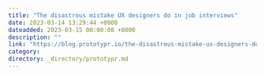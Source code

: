 ```yaml
---
title: "The disastrous mistake UX designers do in job interviews"
date: 2023-03-14 13:29:44 +0000
dateadded: 2023-03-15 00:00:08 +0000
description: ""
link: "https://blog.prototypr.io/the-disastrous-mistake-ux-designers-do-in-job-interviews-552e6907ce01?source=rss----eb297ea1161a---4"
category:
directory: _directory/prototypr.md
---
```

